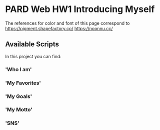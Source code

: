 # PARD Web HW1 Introducing Myself
The references for color and font of this page correspond to
https://pigment.shapefactory.co/
https://noonnu.cc/

## Available Scripts
In this project you can find:
### 'Who I am'

### 'My Favorites'

### 'My Goals'

### 'My Motto'

### 'SNS'